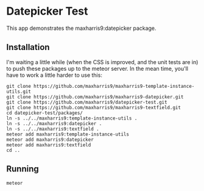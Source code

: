 # Datepicker Test
This app demonstrates the maxharris9:datepicker package.

## Installation
I'm waiting a little while (when the CSS is improved, and the unit tests are in) to push these packages up to the meteor server. In the mean time, you'll have to work a little harder to use this:

	git clone https://github.com/maxharris9/maxharris9-template-instance-utils.git
	git clone https://github.com/maxharris9/maxharris9-datepicker.git
	git clone https://github.com/maxharris9/datepicker-test.git
	git clone https://github.com/maxharris9/maxharris9-textfield.git
	cd datepicker-test/packages/
	ln -s ../../maxharris9:template-instance-utils .
	ln -s ../../maxharris9:datepicker .
	ln -s ../../maxharris9:textfield .
	meteor add maxharris9:template-instance-utils
	meteor add maxharris9:datepicker
	meteor add maxharris9:textfield
	cd ..
	
## Running

	meteor
